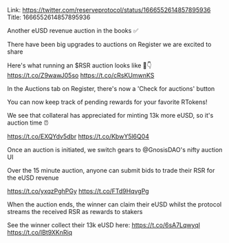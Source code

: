 Link:  https://twitter.com/reserveprotocol/status/1666552614857895936
Title: 1666552614857895936

Another eUSD revenue auction in the books ✅

There have been big upgrades to auctions on Register we are excited to share

Here's what running an $RSR auction looks like 🎥👇 https://t.co/Z9wawJ05so https://t.co/cRsKUmwnKS

In the Auctions tab on Register, there's now a 'Check for auctions' button

You can now keep track of pending rewards for your favorite RTokens!

We see that collateral has appreciated for minting 13k more eUSD, so it's auction time ⏰

https://t.co/EXQYdv5dbr https://t.co/KbwY5l6Q04

Once an auction is initiated, we switch gears to @GnosisDAO's nifty auction UI

Over the 15 minute auction, anyone can submit bids to trade their RSR for the eUSD revenue

https://t.co/yxqzPghPGy https://t.co/FTd9HqvgPg

When the auction ends, the winner can claim their eUSD whilst the protocol streams the received RSR as rewards to stakers

See the winner collect their 13k eUSD here:
https://t.co/6sA7Lqwyql https://t.co/lBt9XKnRiq